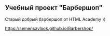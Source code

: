 ## Учебный проект "Барбершоп"

Старый добрый барбершоп от HTML Academy ))

https://semensavlook.github.io/Barbershop/
